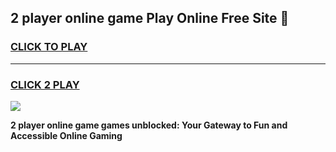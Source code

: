 
## 2 player online game Play Online Free Site 👋
<h3>
<a href="https://download.freeplayer.one?title=2_player_online_game&ref=21F">CLICK TO PLAY</a></h3>
<hr>

<h3>
<a href="https://download.freeplayer.one?title=2_player_online_game&ref=21F">CLICK 2 PLAY</a>
  
</h3>

<a href="https://download.freeplayer.one?title=2_player_online_game&ref=21F"><img src="https://cdnb.artstation.com/p/assets/images/images/032/539/853/original/anto-thomas-button-gif.gif"></a>


**2 player online game games unblocked: Your Gateway to Fun and Accessible Online Gaming**
